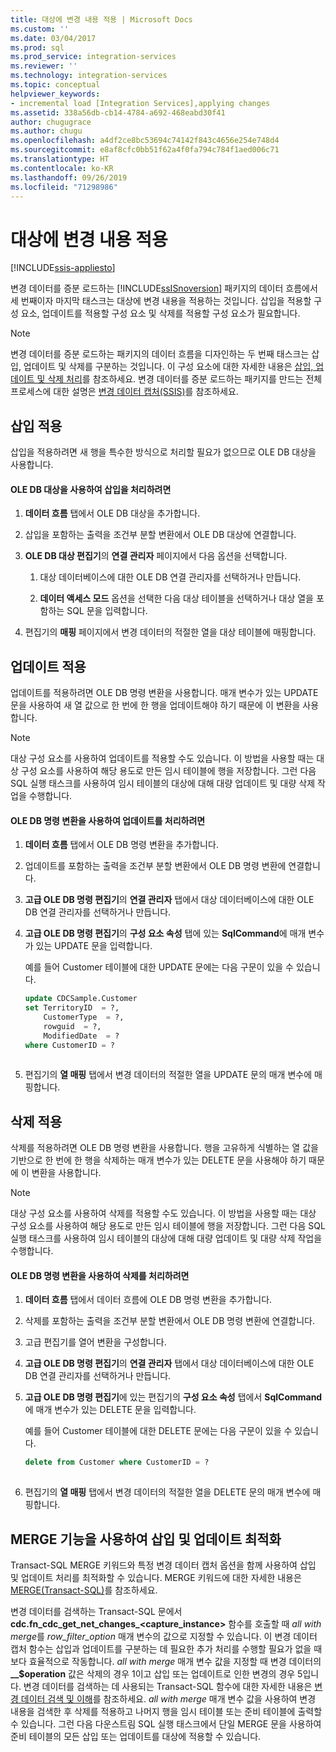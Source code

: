 ```yaml
---
title: 대상에 변경 내용 적용 | Microsoft Docs
ms.custom: ''
ms.date: 03/04/2017
ms.prod: sql
ms.prod_service: integration-services
ms.reviewer: ''
ms.technology: integration-services
ms.topic: conceptual
helpviewer_keywords:
- incremental load [Integration Services],applying changes
ms.assetid: 338a56db-cb14-4784-a692-468eabd30f41
author: chugugrace
ms.author: chugu
ms.openlocfilehash: a4df2ce8bc53694c74142f843c4656e254e748d4
ms.sourcegitcommit: e8af8cfc0bb51f62a4f0fa794c784f1aed006c71
ms.translationtype: HT
ms.contentlocale: ko-KR
ms.lasthandoff: 09/26/2019
ms.locfileid: "71298986"
---
```

# <a name="apply-the-changes-to-the-destination"></a>대상에 변경 내용 적용

[!INCLUDE[ssis-appliesto](../../includes/ssis-appliesto-ssvrpluslinux-asdb-asdw-xxx.md)]


  변경 데이터를 증분 로드하는 [!INCLUDE[ssISnoversion](../../includes/ssisnoversion-md.md)] 패키지의 데이터 흐름에서 세 번째이자 마지막 태스크는 대상에 변경 내용을 적용하는 것입니다. 삽입을 적용할 구성 요소, 업데이트를 적용할 구성 요소 및 삭제를 적용할 구성 요소가 필요합니다.  
  
> [!NOTE]  
>  변경 데이터를 증분 로드하는 패키지의 데이터 흐름을 디자인하는 두 번째 태스크는 삽입, 업데이트 및 삭제를 구분하는 것입니다. 이 구성 요소에 대한 자세한 내용은 [삽입, 업데이트 및 삭제 처리](../../integration-services/change-data-capture/process-inserts-updates-and-deletes.md)를 참조하세요. 변경 데이터를 증분 로드하는 패키지를 만드는 전체 프로세스에 대한 설명은 [변경 데이터 캡처&#40;SSIS&#41;](../../integration-services/change-data-capture/change-data-capture-ssis.md)를 참조하세요.  
  
## <a name="applying-inserts"></a>삽입 적용  
 삽입을 적용하려면 새 행을 특수한 방식으로 처리할 필요가 없으므로 OLE DB 대상을 사용합니다.  
  
#### <a name="to-process-inserts-by-using-an-ole-db-destination"></a>OLE DB 대상을 사용하여 삽입을 처리하려면  
  
1.  **데이터 흐름** 탭에서 OLE DB 대상을 추가합니다.  
  
2.  삽입을 포함하는 출력을 조건부 분할 변환에서 OLE DB 대상에 연결합니다.  
  
3.  **OLE DB 대상 편집기**의 **연결 관리자** 페이지에서 다음 옵션을 선택합니다.  
  
    1.  대상 데이터베이스에 대한 OLE DB 연결 관리자를 선택하거나 만듭니다.  
  
    2.  **데이터 액세스 모드** 옵션을 선택한 다음 대상 테이블을 선택하거나 대상 열을 포함하는 SQL 문을 입력합니다.  
  
4.  편집기의 **매핑** 페이지에서 변경 데이터의 적절한 열을 대상 테이블에 매핑합니다.  
  
## <a name="applying-updates"></a>업데이트 적용  
 업데이트를 적용하려면 OLE DB 명령 변환을 사용합니다. 매개 변수가 있는 UPDATE 문을 사용하여 새 열 값으로 한 번에 한 행을 업데이트해야 하기 때문에 이 변환을 사용합니다.  
  
> [!NOTE]  
>  대상 구성 요소를 사용하여 업데이트를 적용할 수도 있습니다. 이 방법을 사용할 때는 대상 구성 요소를 사용하여 해당 용도로 만든 임시 테이블에 행을 저장합니다. 그런 다음 SQL 실행 태스크를 사용하여 임시 테이블의 대상에 대해 대량 업데이트 및 대량 삭제 작업을 수행합니다.  
  
#### <a name="to-process-updates-by-using-an-ole-db-command-transformation"></a>OLE DB 명령 변환을 사용하여 업데이트를 처리하려면  
  
1.  **데이터 흐름** 탭에서 OLE DB 명령 변환을 추가합니다.  
  
2.  업데이트를 포함하는 출력을 조건부 분할 변환에서 OLE DB 명령 변환에 연결합니다.  
  
3.  **고급 OLE DB 명령 편집기**의 **연결 관리자** 탭에서 대상 데이터베이스에 대한 OLE DB 연결 관리자를 선택하거나 만듭니다.  
  
4.  **고급 OLE DB 명령 편집기**의 **구성 요소 속성** 탭에 있는 **SqlCommand**에 매개 변수가 있는 UPDATE 문을 입력합니다.  
  
     예를 들어 Customer 테이블에 대한 UPDATE 문에는 다음 구문이 있을 수 있습니다.  
  
    ```sql
    update CDCSample.Customer  
    set TerritoryID  = ?,  
        CustomerType  = ?,  
        rowguid  = ?,  
        ModifiedDate  = ?  
    where CustomerID = ?  
  
    ```  
  
5.  편집기의 **열 매핑** 탭에서 변경 데이터의 적절한 열을 UPDATE 문의 매개 변수에 매핑합니다.  
  
## <a name="applying-deletes"></a>삭제 적용  
 삭제를 적용하려면 OLE DB 명령 변환을 사용합니다. 행을 고유하게 식별하는 열 값을 기반으로 한 번에 한 행을 삭제하는 매개 변수가 있는 DELETE 문을 사용해야 하기 때문에 이 변환을 사용합니다.  
  
> [!NOTE]  
>  대상 구성 요소를 사용하여 삭제를 적용할 수도 있습니다. 이 방법을 사용할 때는 대상 구성 요소를 사용하여 해당 용도로 만든 임시 테이블에 행을 저장합니다. 그런 다음 SQL 실행 태스크를 사용하여 임시 테이블의 대상에 대해 대량 업데이트 및 대량 삭제 작업을 수행합니다.  
  
#### <a name="to-process-deletes-by-using-an-ole-db-command-transformation"></a>OLE DB 명령 변환을 사용하여 삭제를 처리하려면  
  
1.  **데이터 흐름** 탭에서 데이터 흐름에 OLE DB 명령 변환을 추가합니다.  
  
2.  삭제를 포함하는 출력을 조건부 분할 변환에서 OLE DB 명령 변환에 연결합니다.  
  
3.  고급 편집기를 열어 변환을 구성합니다.  
  
4.  **고급 OLE DB 명령 편집기**의 **연결 관리자** 탭에서 대상 데이터베이스에 대한 OLE DB 연결 관리자를 선택하거나 만듭니다.  
  
5.  **고급 OLE DB 명령 편집기**에 있는 편집기의 **구성 요소 속성** 탭에서 **SqlCommand**에 매개 변수가 있는 DELETE 문을 입력합니다.  
  
     예를 들어 Customer 테이블에 대한 DELETE 문에는 다음 구문이 있을 수 있습니다.  
  
    ```sql
    delete from Customer where CustomerID = ?  
  
    ```  
  
6.  편집기의 **열 매핑** 탭에서 변경 데이터의 적절한 열을 DELETE 문의 매개 변수에 매핑합니다.  
  
## <a name="optimizing-inserts-and-updates-by-using-merge-functionality"></a>MERGE 기능을 사용하여 삽입 및 업데이트 최적화  
 Transact-SQL MERGE 키워드와 특정 변경 데이터 캡처 옵션을 함께 사용하여 삽입 및 업데이트 처리를 최적화할 수 있습니다. MERGE 키워드에 대한 자세한 내용은 [MERGE&#40;Transact-SQL&#41;](../../t-sql/statements/merge-transact-sql.md)를 참조하세요.  
  
 변경 데이터를 검색하는 Transact-SQL 문에서 **cdc.fn_cdc_get_net_changes_<capture_instance>** 함수를 호출할 때 *all with merge*를 *row_filter_option* 매개 변수의 값으로 지정할 수 있습니다. 이 변경 데이터 캡처 함수는 삽입과 업데이트를 구분하는 데 필요한 추가 처리를 수행할 필요가 없을 때 보다 효율적으로 작동합니다. *all with merge* 매개 변수 값을 지정할 때 변경 데이터의 **__$operation** 값은 삭제의 경우 1이고 삽입 또는 업데이트로 인한 변경의 경우 5입니다. 변경 데이터를 검색하는 데 사용되는 Transact-SQL 함수에 대한 자세한 내용은 [변경 데이터 검색 및 이해](../../integration-services/change-data-capture/retrieve-and-understand-the-change-data.md)를 참조하세요. *all with merge* 매개 변수 값을 사용하여 변경 내용을 검색한 후 삭제를 적용하고 나머지 행을 임시 테이블 또는 준비 테이블에 출력할 수 있습니다. 그런 다음 다운스트림 SQL 실행 태스크에서 단일 MERGE 문을 사용하여 준비 테이블의 모든 삽입 또는 업데이트를 대상에 적용할 수 있습니다.  
  
  
